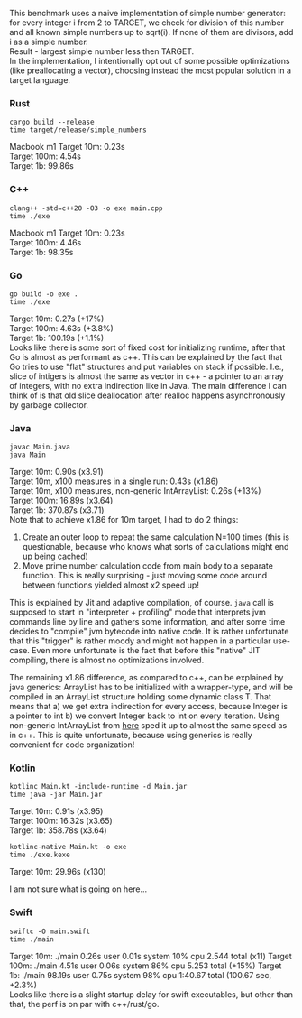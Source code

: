 This benchmark uses a naive implementation of simple number generator: for every integer i from 2 to TARGET, we check for division of this number and all known simple numbers up to sqrt(i). If none of them are divisors, add i as a simple number.  
Result - largest simple number less then TARGET.   
In the implementation, I intentionally opt out of some possible optimizations (like preallocating a vector), choosing instead the most popular solution in a target language.
### Rust
```
cargo build --release 
time target/release/simple_numbers
```
Macbook m1
Target 10m: 0.23s   
Target 100m: 4.54s   
Target 1b: 99.86s   
### C++
```
clang++ -std=c++20 -O3 -o exe main.cpp
time ./exe
```
Macbook m1
Target 10m: 0.23s   
Target 100m: 4.46s   
Target 1b: 98.35s   
### Go
```
go build -o exe .
time ./exe
```
Target 10m: 0.27s (+17%)  
Target 100m: 4.63s (+3.8%)  
Target 1b: 100.19s (+1.1%)  
Looks like there is some sort of fixed cost for initializing runtime, after that Go is almost as performant as c++. This can be explained by the fact that Go tries to use "flat" structures and put variables on stack if possible. I.e., slice of intigers is almost the same as vector in c++ - a pointer to an array of integers, with no extra indirection like in Java. The main difference I can think of is that old slice deallocation after realloc happens asynchronously by garbage collector.
### Java
```
javac Main.java
java Main
```
Target 10m: 0.90s (x3.91)   
Target 10m, x100 measures in a single run: 0.43s (x1.86)   
Target 10m, x100 measures, non-generic IntArrayList: 0.26s (+13%)  
Target 100m: 16.89s (x3.64)   
Target 1b: 370.87s (x3.71)   
Note that to achieve x1.86 for 10m target, I had to do 2 things:  
1. Create an outer loop to repeat the same calculation N=100 times (this is questionable, because who knows what sorts of calculations might end up being cached)
2. Move prime number calculation code from main body to a separate function. This is really surprising - just moving some code around between functions yielded almost x2 speed up!  

This is explained by Jit and adaptive compilation, of course. `java` call is supposed to start in "interpreter + profiling" mode that interprets jvm commands line by line and gathers some information, and after some time decides to "compile" jvm bytecode into native code. It is rather unfortunate that this "trigger" is rather moody and might not happen in a particular use-case. Even more unfortunate is the fact that before this "native" JIT compiling, there is almost no optimizations involved.  

The remaining x1.86 difference, as compared to c++, can be explained by java generics: ArrayList<Integer> has to be initialized with a wrapper-type, and will be compiled in an ArrayList structure holding some dynamic class T. That means that a) we get extra indirection for every access, because Integer is a pointer to int b) we convert Integer back to int on every iteration. Using non-generic IntArrayList from [here](https://codereview.stackexchange.com/questions/194775/high-performance-primitive-dynamic-array) sped it up to almost the same speed as in c++. This is quite unfortunate, because using generics is really convenient for code organization!  
### Kotlin
```
kotlinc Main.kt -include-runtime -d Main.jar
time java -jar Main.jar
```
Target 10m: 0.91s (x3.95)   
Target 100m: 16.32s (x3.65)    
Target 1b: 358.78s (x3.64)  
```
kotlinc-native Main.kt -o exe
time ./exe.kexe
```
Target 10m: 29.96s (x130)  

I am not sure what is going on here...

### Swift
```
swiftc -O main.swift
time ./main
```
Target 10m: ./main  0.26s user 0.01s system 10% cpu 2.544 total (x11)
Target 100m: ./main  4.51s user 0.06s system 86% cpu 5.253 total  (+15%)
Target 1b: ./main  98.19s user 0.75s system 98% cpu 1:40.67 total (100.67 sec, +2.3%)  
Looks like there is a slight startup delay for swift executables, but other than that, the perf is on par with c++/rust/go.